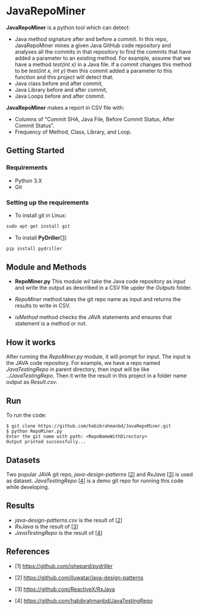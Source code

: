 
# JavaRepoMiner

**JavaRepoMiner** is a python tool which can detect:
  - Java method signature after and before a commit. In this repo, JavaRepoMiner mines a given Java GitHub code repository and analyses all the commits in that repository to find the commits that have added a parameter to an existing method. For example, assume that we have a method _test(int x)_ in a Java file. If a commit changes this method to be _test(int x, int y)_ then this commit added a parameter to this function and this project will detect that.
  - Java class before and after commit,
  - Java Library before and after commit,
  - Java Loops before and after commit.


**JavaRepoMiner** makes a report in CSV file with:
 - Columns of "Commit SHA, Java File, Before Commit Status, After Commit Status”. 
 - Frequency of Method, Class, Library, and Loop.

## Getting Started

### Requirements

- Python 3.X
- Git

### Setting up the requirements

* To install git in Linux:
```groovy
sudo apt-get install git
```

* To install **PyDriller**[[1](#references)]:
```groovy
pip install pydriller
```

## Module and Methods

- **RepoMiner.py** This module wil take the Java code repository as input and write the output as described in a CSV file upder the _Outputs_ folder.


-  _RepoMiner_ method takes the git repo name as input and returns the results to write in CSV.


- _isMethod_ method checks the JAVA statements and ensures that statement is a method or not.


## How it works

After running the _RepoMiner.py_ module, it will prompt for input. The input is the JAVA code repository. For example, we have a repo named _JavaTestingRepo_ in parent directory, then input will be like _../JavaTestingRepo_. Then it write the result in this project in a folder name output as _Result.csv_.

## Run
To run the code:
```
$ git clone https://github.com/habibrahmanbd/JavaRepoMiner.git
$ python RepoMiner.py
Enter the git name with path: <RepoNameWithDirectory>
Output printed successfully...
```

## Datasets

Two popular JAVA git repo, _java-design-patterns_ [[2](#references)] and _RxJava_ [[3](#references)] is used as dataset. _JavaTestingRepo_ [[4](#references)] is a demo git repo for running this code while developing.

## Results

- _java-design-patterns.csv_ is the result of [[2](#references)]
- _RxJava_ is the result of [[3](#references)]
- _JavaTestingRepo_ is the result of [[4](#references)]

## References

- [1] https://github.com/ishepard/pydriller

- [2] https://github.com/iluwatar/java-design-patterns

- [3] https://github.com/ReactiveX/RxJava

- [4] https://github.com/habibrahmanbd/JavaTestingRepo
